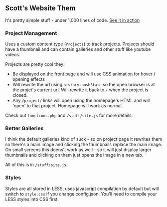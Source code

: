 ## Scott's Website Them

It's pretty simple stuff - under 1,000 lines of code. [See it in action](http://scottduncombe.com)

### Project Management

Uses a custom content type (`Projects`) to track projects. Projects should have a thumbnail and can contain galleries and other stuff like youtube videos.

Projects are pretty cool they:

 * Be displayed on the front page and will use CSS animation for hover / opening effects
 * Will rewrite the url using `history.pushState` so the open browser is at the projet's current url. Will rewrite it back to `/` when the project is closed.
 * Any `/project/` links will open using the homepage's HTML and will 'open' to that project. Homepage will work as normal.

Check out `functions.php` and `/stuff/site.js` for more details.

### Better Galleries

I think the default galleries kind of suck - so on project page it rewrites them so there's a main image and clicking the thumbnails replace the main image. On small screens this doens't work as well - so it will just display larger thumbnails and clicking on them just opens the image in a new tab.

All of this is in `/stuff/site.js`


### Styles

Styles are all stored in LESS, uses javascript compilation by default but will switch to `style.css` if you change config.json. You'll need to compile your LESS styles into CSS first.
